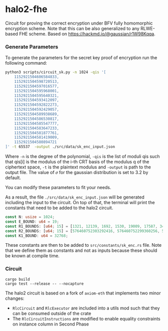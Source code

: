 # halo2-fhe

Circuit for proving the correct encryption under BFV fully homomorphic encryption scheme. Note that this can be also generalized to any RLWE-based FHE scheme. Based on https://hackmd.io/@gaussian/r1W98Kqqa.

### Generate Parameters

To generate the parameters for the secret key proof of encryption run the following command:

```bash
python3 scripts/circuit_sk.py -n 1024 -qis '[                                                   
    1152921504606584833,
    1152921504598720513,
    1152921504597016577,
    1152921504595968001,
    1152921504595640321,
    1152921504593412097,
    1152921504592822273,
    1152921504592429057,
    1152921504589938689,
    1152921504586530817,
    1152921504585547777,
    1152921504583647233,
    1152921504581877761,
    1152921504581419009,
    1152921504580894721
]' -t 65537  -output ./src/data/sk_enc_input.json
```

Where `-n` is the degree of the polynomial, `-qis` is the list of moduli qis such that qis[i] is the modulus of the i-th CRT basis of the modulus q of the ciphertext space, `-t` is the plaintext modulus and `-output` is path to the output file. The value of `𝜎` for the gaussian distribution is set to 3.2 by default.

You can modify these parameters to fit your needs.

As a result, the file `./src/data/sk_enc_input.json` will be generated including the input to the circuit. On top of that, the terminal will print the constants that need to be added to the halo2 circuit.

```rust
const N: usize = 1024;
const E_BOUND: u64 = 19;
const R1_BOUNDS: [u64; 15] = [1321, 12139, 1692, 1530, 19009, 17587, 3417, 15539, 24450, 19013, 24041, 5934, 31437, 16662, 15909];
const R2_BOUNDS: [u64; 15] = [576460752303292416, 576460752299360256, 576460752298508288, 576460752297984000, 576460752297820160, 576460752296706048, 576460752296411136, 576460752296214528, 576460752294969344, 576460752293265408, 576460752292773888, 576460752291823616, 576460752290938880, 576460752290709504, 576460752290447360];
const K1_BOUND: u64 = 32768;
```

These constants are then to be added to `src/constants/sk_enc.rs` file. Note that we define them as constants and not as inputs because these should be known at compile time.

### Circuit

```
cargo build
cargo test --release -- --nocapture
```

The halo2 circuit is based on a fork of `axiom-eth` that implements two minor changes:

- `RlcCircuit` and `RlcExecutor` are included into a utils mod such that they can be consumed outside of the crate 
- The `RlcCircuitInstructions` are modified to enable equality constraints on instance column in Second Phase